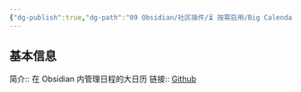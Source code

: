 ```yaml
---
{"dg-publish":true,"dg-path":"09 Obsidian/社区插件/⏳️ 按需启用/Big Calendar.md","permalink":"/09 Obsidian/社区插件/⏳️ 按需启用/Big Calendar/","noteIcon":"dg-note-icon","created":"2025-07-31","updated":"2025-07-31"}
---
```



## 基本信息

简介:: 在 Obsidian 内管理日程的大日历
链接:: [Github](https://github.com/Quorafind/Obsidian-Big-Calendar)